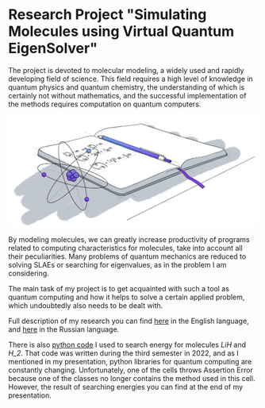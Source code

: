 # Research Project "Simulating Molecules using Virtual Quantum EigenSolver"

The project is devoted to molecular modeling, a widely used and rapidly developing field of science.
This field requires a high level of knowledge in quantum physics and quantum chemistry,
the understanding of which is certainly not without mathematics, and the successful implementation of the methods
requires computation on quantum computers.

![hero.png](sources%2Fhero.png)

By modeling molecules, we can greatly increase productivity of programs related to computing characteristics for
molecules, take into account all their peculiarities. Many problems of quantum mechanics are reduced to solving SLAEs or
searching for eigenvalues, as in the problem I am considering.

The main task of my project is to get acquainted with such a tool as quantum computing and how it helps to solve a
certain applied problem, which undoubtedly also needs to be dealt with.

Full description of my research you can find [here](sources/ENGsemesterProject.pdf) in the English language, and
[here](sources/RUsemesterProject.pdf) in the Russian language.

There is also [python code](src/semester_project.ipynb) I used to search energy for molecules _LiH_ and _H_2_. That code
was written during the third semester in 2022, and as I mentioned in my presentation, python libraries for
quantum computing are constantly changing. Unfortunately, one of the cells throws Assertion Error because one of the
classes no longer contains the method used in this cell. However, the result of searching energies you can find at the
end of my presentation. 

